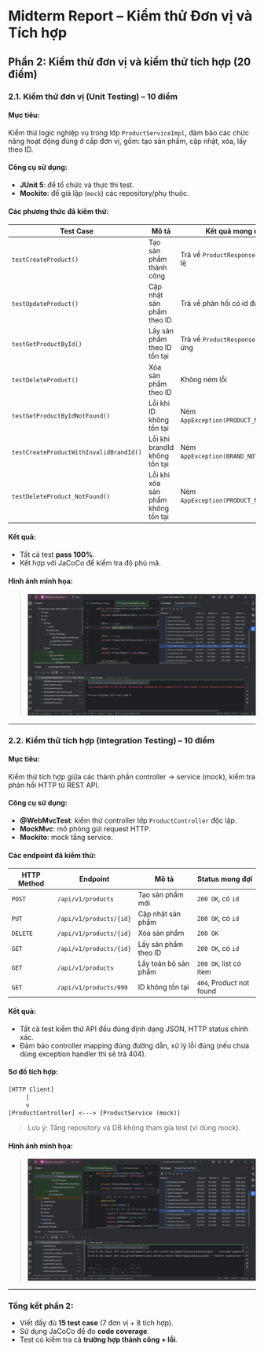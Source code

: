 
#  Midterm Report – Kiểm thử Đơn vị và Tích hợp

##  Phần 2: Kiểm thử đơn vị và kiểm thử tích hợp (20 điểm)

###  2.1. Kiểm thử đơn vị (Unit Testing) – 10 điểm

####  Mục tiêu:
Kiểm thử logic nghiệp vụ trong lớp `ProductServiceImpl`, đảm bảo các chức năng hoạt động đúng ở cấp đơn vị, gồm: tạo sản phẩm, cập nhật, xóa, lấy theo ID.

####  Công cụ sử dụng:
- **JUnit 5**: để tổ chức và thực thi test.
- **Mockito**: để giả lập (`mock`) các repository/phụ thuộc.

####  Các phương thức đã kiểm thử:

| Test Case                                | Mô tả                                                   | Kết quả mong đợi                                 |
|------------------------------------------|----------------------------------------------------------|--------------------------------------------------|
| `testCreateProduct()`                    | Tạo sản phẩm thành công                                  | Trả về `ProductResponse` với id hợp lệ           |
| `testUpdateProduct()`                    | Cập nhật sản phẩm theo ID                                | Trả về phản hồi có id đúng                       |
| `testGetProductById()`                   | Lấy sản phẩm theo ID tồn tại                             | Trả về `ProductResponse` tương ứng               |
| `testDeleteProduct()`                    | Xóa sản phẩm theo ID                                     | Không ném lỗi                                    |
| `testGetProductByIdNotFound()`           | Lỗi khi ID không tồn tại                                 | Ném `AppException(PRODUCT_NOT_FOUND)`           |
| `testCreateProductWithInvalidBrandId()` | Lỗi khi brandId không tồn tại                            | Ném `AppException(BRAND_NOT_FOUND)`             |
| `testDeleteProduct_NotFound()`          | Lỗi khi xóa sản phẩm không tồn tại                       | Ném `AppException(PRODUCT_NOT_FOUND)`           |

####  Kết quả:
- Tất cả test **pass 100%**.
- Kết hợp với JaCoCo để kiểm tra độ phủ mã.

####  Hình ảnh minh họa:
> ![Unit Test Result](./JUnitImages/unit-test-result.png)

---

###  2.2. Kiểm thử tích hợp (Integration Testing) – 10 điểm

####  Mục tiêu:
Kiểm thử tích hợp giữa các thành phần controller → service (mock), kiểm tra phản hồi HTTP từ REST API.

####  Công cụ sử dụng:
- **@WebMvcTest**: kiểm thử controller lớp `ProductController` độc lập.
- **MockMvc**: mô phỏng gửi request HTTP.
- **Mockito**: mock tầng service.

####  Các endpoint đã kiểm thử:

| HTTP Method | Endpoint                 | Mô tả                         | Status mong đợi         |
|-------------|--------------------------|-------------------------------|--------------------------|
| `POST`      | `/api/v1/products`       | Tạo sản phẩm mới              | `200 OK`, có `id`        |
| `PUT`       | `/api/v1/products/{id}`  | Cập nhật sản phẩm             | `200 OK`, có `id`        |
| `DELETE`    | `/api/v1/products/{id}`  | Xóa sản phẩm                  | `200 OK`                 |
| `GET`       | `/api/v1/products/{id}`  | Lấy sản phẩm theo ID          | `200 OK`, có `id`        |
| `GET`       | `/api/v1/products`       | Lấy toàn bộ sản phẩm          | `200 OK`, list có item   |
| `GET`       | `/api/v1/products/999`   | ID không tồn tại              | `404`, Product not found |

####  Kết quả:
- Tất cả test kiểm thử API đều đúng định dạng JSON, HTTP status chính xác.
- Đảm bảo controller mapping đúng đường dẫn, xử lý lỗi đúng (nếu chưa dùng exception handler thì sẽ trả 404).

####  Sơ đồ tích hợp:

```
[HTTP Client]
     |
     v
[ProductController] <---> [ProductService (mock)]
```

> Lưu ý: Tầng repository và DB không tham gia test (vì dùng mock).

####  Hình ảnh minh họa:
> ![Integration Test Result](./JUnitImages/integration-test-result.png)

---

###  Tổng kết phần 2:
- Viết đầy đủ **15 test case** (7 đơn vị + 8 tích hợp).
- Sử dụng JaCoCo để đo **code coverage**.
- Test có kiểm tra cả **trường hợp thành công + lỗi**.

